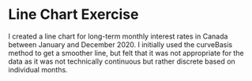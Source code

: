 # Line Chart Exercise

I created a line chart for long-term monthly interest rates in Canada between January and December 2020.
I initially used the curveBasis method to get a smoother line, but felt that it was not appropriate for the
data as it was not technically continuous but rather discrete based on individual months.